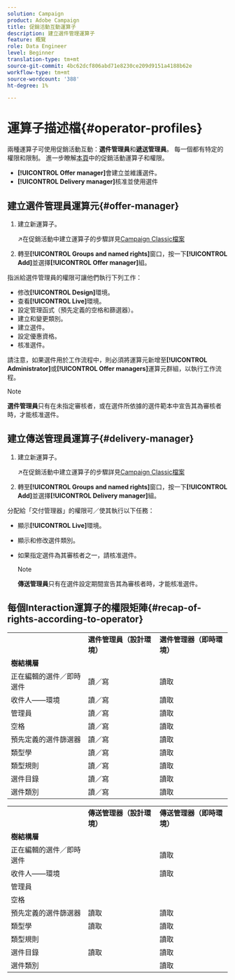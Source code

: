 ```yaml
---
solution: Campaign
product: Adobe Campaign
title: 促銷活動互動運算子
description: 建立選件管理運算子
feature: 概覽
role: Data Engineer
level: Beginner
translation-type: tm+mt
source-git-commit: 4bc62dcf806abd71e8230ce209d9151a4188b62e
workflow-type: tm+mt
source-wordcount: '388'
ht-degree: 1%

---
```



# 運算子描述檔{#operator-profiles}

兩種運算子可使用促銷活動互動：**選件管理員**&#x200B;和&#x200B;**遞送管理員**。 每一個都有特定的權限和限制。 進一步瞭解[本頁](../start/permissions.md)中的促銷活動運算子和權限。

* **[!UICONTROL Offer manager]**&#x200B;會建立並維護選件。
* **[!UICONTROL Delivery manager]**&#x200B;核准並使用選件

## 建立選件管理員運算元{#offer-manager}

1. 建立新運算子。

   :arrow_upper_right:在促銷活動中建立運算子的步驟詳見[Campaign Classic檔案](https://experienceleague.adobe.com/docs/campaign-classic/using/getting-started/permissions/access-management-operators.html)

1. 轉至&#x200B;**[!UICONTROL Groups and named rights]**&#x200B;窗口，按一下&#x200B;**[!UICONTROL Add]**&#x200B;並選擇&#x200B;**[!UICONTROL Offer manager]**&#x200B;組。

指派給選件管理員的權限可讓他們執行下列工作：

* 修改&#x200B;**[!UICONTROL Design]**&#x200B;環境。
* 查看&#x200B;**[!UICONTROL Live]**&#x200B;環境。
* 設定管理函式（預先定義的空格和篩選器）。
* 建立和變更類別。
* 建立選件。
* 設定優惠資格。
* 核准選件。

請注意，如果選件用於工作流程中，則必須將運算元新增至&#x200B;**[!UICONTROL Administrator]**&#x200B;或&#x200B;**[!UICONTROL Offer managers]**&#x200B;運算元群組，以執行工作流程。

>[!NOTE]
>
>**選件管理員**&#x200B;只有在未指定審核者，或在選件所依據的選件範本中宣告其為審核者時，才能核准選件。

## 建立傳送管理員運算子{#delivery-manager}

1. 建立新運算子。

   :arrow_upper_right:在促銷活動中建立運算子的步驟詳見[Campaign Classic檔案](https://experienceleague.adobe.com/docs/campaign-classic/using/getting-started/permissions/access-management-operators.html)

1. 轉至&#x200B;**[!UICONTROL Groups and named rights]**&#x200B;窗口，按一下&#x200B;**[!UICONTROL Add]**&#x200B;並選擇&#x200B;**[!UICONTROL Delivery manager]**&#x200B;組。

分配給「交付管理器」的權限可／使其執行以下任務：

* 顯示&#x200B;**[!UICONTROL Live]**&#x200B;環境。
* 顯示和修改選件類別。
* 如果指定選件為其審核者之一，請核准選件。

   >[!NOTE]
   >
   >**傳送管理員**&#x200B;只有在選件設定期間宣告其為審核者時，才能核准選件。

## 每個Interaction運算子的權限矩陣{#recap-of-rights-according-to-operator}

<table> 
 <tbody> 
  <tr> 
   <td> </td> 
   <td> <strong>選件管理員（設計環境）</strong><br /> </td> 
   <td> <strong>選件管理器（即時環境）</strong><br /> </td> 
  </tr> 
  <tr> 
   <td> <strong>樹結構層</strong><br /> </td> 
   <td> </td> 
   <td> </td> 
  </tr> 
  <tr> 
   <td> 正在編輯的選件／即時選件<br /> </td> 
   <td> 讀／寫<br /> </td> 
   <td> 讀取<br /> </td> 
  </tr> 
  <tr> 
   <td> 收件人——環境<br /> </td> 
   <td> 讀／寫<br /> </td> 
   <td> 讀取<br /> </td> 
  </tr> 
  <tr> 
   <td> 管理員<br /> </td> 
   <td> 讀／寫<br /> </td> 
   <td> 讀取<br /> </td> 
  </tr> 
  <tr> 
   <td> 空格<br /> </td> 
   <td> 讀／寫<br /> </td> 
   <td> 讀取<br /> </td> 
  </tr> 
  <tr> 
   <td> 預先定義的選件篩選器<br /> </td> 
   <td> 讀／寫<br /> </td> 
   <td> 讀取<br /> </td> 
  </tr> 
  <tr> 
   <td> 類型學<br /> </td> 
   <td> 讀／寫<br /> </td> 
   <td> 讀取<br /> </td> 
  </tr> 
  <tr> 
   <td> 類型規則<br /> </td> 
   <td> 讀／寫<br /> </td> 
   <td> 讀取<br /> </td> 
  </tr> 
  <tr> 
   <td> 選件目錄<br /> </td> 
   <td> 讀／寫<br /> </td> 
   <td> 讀取<br /> </td> 
  </tr> 
  <tr> 
   <td> 選件類別<br /> </td> 
   <td> 讀／寫<br /> </td> 
   <td> 讀取<br /> </td> 
  </tr> 
 </tbody> 
</table>

<table> 
 <tbody> 
  <tr> 
   <td> </td> 
   <td> <strong>傳送管理器（設計環境）</strong><br /> </td> 
   <td> <strong>傳送管理器（即時環境）</strong><br /> </td> 
  </tr> 
  <tr> 
   <td> <strong>樹結構層</strong><br /> </td> 
   <td> </td> 
   <td> </td> 
  </tr> 
  <tr> 
   <td> 正在編輯的選件／即時選件<br /> </td> 
   <td> </td> 
   <td> 讀取<br /> </td> 
  </tr> 
  <tr> 
   <td> 收件人——環境<br /> </td> 
   <td> </td> 
   <td> 讀取<br /> </td> 
  </tr> 
  <tr> 
   <td> 管理員<br /> </td> 
   <td> </td> 
   <td> </td> 
  </tr> 
  <tr> 
   <td> 空格<br /> </td> 
   <td> </td> 
   <td> </td> 
  </tr> 
  <tr> 
   <td> 預先定義的選件篩選器<br /> </td> 
   <td> 讀取<br /> </td> 
   <td> 讀取<br /> </td> 
  </tr> 
  <tr> 
   <td> 類型學<br /> </td> 
   <td> 讀取<br /> </td> 
   <td> 讀取<br /> </td> 
  </tr> 
  <tr> 
   <td> 類型規則<br /> </td> 
   <td> </td> 
   <td> 讀取<br /> </td> 
  </tr> 
  <tr> 
   <td> 選件目錄<br /> </td> 
   <td> 讀取<br /> </td> 
   <td> 讀取<br /> </td> 
  </tr> 
  <tr> 
   <td> 選件類別<br /> </td> 
   <td> </td> 
   <td> 讀取<br /> </td> 
  </tr> 
 </tbody> 
</table>
